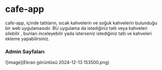 # cafe-app

cafe-app, içinde tatlıların, sıcak kahvelerin ve soğuk kahvelerin bulunduğu bir web uygulamasıdır. BU uygulama da istediğiniz tatlı veya kahveleri silebilir , bunları inceleyebilir yada isterseniz istediğiniz tatlı ve kahveleri ekleme yapabilirsiniz.

### Admin Sayfaları
![image](Ekran görüntüsü 2024-12-13 153500.png)
